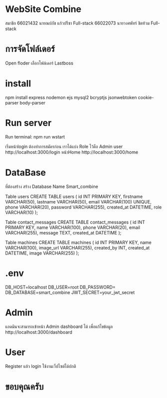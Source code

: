 ﻿# WebSite Combine
สมาชิก
66021432 นายณปภัช แก้วปรีชา Full-stack
66022073 นายวงศพัทร์ ชิตท้วม Full-stack

# การจัดโฟล์เดอร์
Open floder เลือกโฟล์เดอร์ Lastboss
# install
npm install express nodemon ejs mysql2 bcryptjs jsonwebtoken cookie-parser body-parser
# Run server
Run terminal: npm run wstart

เริ่มหน้าlogin ต้องทำการสมัครก่อน 
เราได้แบ่ง Role ไว้คือ Admin user
http://localhost:3000/login
หน้าHome
http://localhost:3000/home

# DataBase
ที่ต้องสร้าง
สร้าง Database Name
Smart_combine

Table users
CREATE TABLE users (
    id INT PRIMARY KEY,
    firstname VARCHAR(50),
    lastname VARCHAR(50),
    email VARCHAR(100) UNIQUE,
    phone VARCHAR(20),
    password VARCHAR(255),
    created_at DATETIME,
    role VARCHAR(10)
);

Table contact_messages
CREATE TABLE contact_messages (
    id INT PRIMARY KEY,
    name VARCHAR(100),
    phone VARCHAR(20),
    email VARCHAR(255),
    message TEXT,
    created_at DATETIME
);

Table machines
CREATE TABLE machines (
    id INT PRIMARY KEY,
    name VARCHAR(100),
    image_url VARCHAR(255),
    created_by INT,
    created_at DATETIME,
    image VARCHAR(255)
);

# .env
DB_HOST=localhost
DB_USER=root
DB_PASSWORD=
DB_DATABASE=smart_combine
JWT_SECRET=your_jwt_secret

# Admin 
แอดมินจะสามารถเข้าหน้า Admin dashboard ได้ เพื่อแก้ไขข้อมูล
http://localhost:3000/dashboard

# User
Register แล้ว login ใช้งานเว็ปไซต์ได้ปกติ


# ขอบคุณครับ
